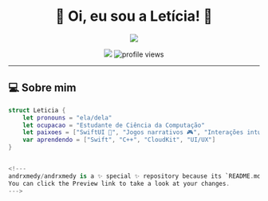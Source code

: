 <h1 align="center">🌟 Oi, eu sou a Letícia! 🌟</h1>

<p align="center">
  <img src="https://readme-typing-svg.demolab.com/?lines=Desenvolvedora+criativa;Amante+de+tecnologia+e+design;Sempre+aprendendo+coisas+novas!&center=true&width=380&height=45">
</p>

<p align="center">
  <a href="https://github.com/BrunaVeigaCL"><img src="https://img.shields.io/github/followers/BrunaVeigaCL?label=Follow&style=social"></a>
  <img src="https://komarev.com/ghpvc/?username=BrunaVeigaCL&style=flat-square&color=blue" alt="profile views"/>
</p>

---

## 💻 Sobre mim

```swift
struct Leticia {
    let pronouns = "ela/dela"
    let ocupacao = "Estudante de Ciência da Computação"
    let paixoes = ["SwiftUI 🧚", "Jogos narrativos 🎮", "Interações intuitivas 🪄", "Problemas de lógica 🔍"]
    var aprendendo = ["Swift", "C++", "CloudKit", "UI/UX"]
}


<!---
andrxmedy/andrxmedy is a ✨ special ✨ repository because its `README.md` (this file) appears on your GitHub profile.
You can click the Preview link to take a look at your changes.
--->

